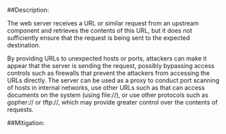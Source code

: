 ##Description:

The web server receives a URL or similar request from an upstream component and retrieves the contents of this URL, but it does not sufficiently ensure that the request is being sent to the expected destination.

By providing URLs to unexpected hosts or ports, attackers can make it appear that the server is sending the request, possibly bypassing access controls such as firewalls that prevent the attackers from accessing the URLs directly. The server can be used as a proxy to conduct port scanning of hosts in internal networks, use other URLs such as that can access documents on the system (using file://), or use other protocols such as gopher:// or tftp://, which may provide greater control over the contents of requests.

##Mitigation:
